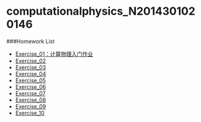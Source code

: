 # computationalphysics_N2014301020146
###Homework List
* [Exercise_01：计算物理入门作业](https://www.zybuluo.com/LP2014301020146/note/497912)
* [Exercise_02]()
* [Exercise_03]()
* [Exercise_04]()
* [Exercise_05]()
* [Exercise_06]()
* [Exercise_07]()
* [Exercise_08]()
* [Exercise_09]()
* [Exercise_10]()
